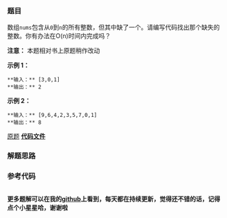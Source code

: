 ### 题目
数组`nums`包含从`0`到`n`的所有整数，但其中缺了一个。请编写代码找出那个缺失的整数。你有办法在O(n)时间内完成吗？

**注意：** 本题相对书上原题稍作改动

**示例 1：**

    
    
    **输入：** [3,0,1]
    **输出：** 2



**示例 2：**

    
    
    **输入：** [9,6,4,2,3,5,7,0,1]
    **输出：** 8
    

[原题](https://leetcode-cn.com/problems/missing-number-lcci/)    **[代码文件]()**


### 解题思路




### 参考代码

```go


```




**更多题解可以在我的[github](https://github.com/LZH139/leetcode_Go)上看到，每天都在持续更新，觉得还不错的话，记得点个小星星哈，谢谢啦**
